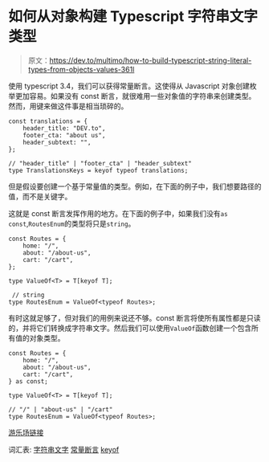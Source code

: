 # 如何从对象构建 Typescript 字符串文字类型

> 原文：<https://dev.to/multimo/how-to-build-typescript-string-literal-types-from-objects-values-361l>

使用 typescript 3.4，我们可以获得常量断言。这使得从 Javascript 对象创建枚举更加容易。如果没有 const 断言，就很难用一些对象值的字符串来创建类型。然而，用键来做这件事是相当琐碎的。

```
const translations = {
    header_title: "DEV.to",
    footer_cta: "about us",
    header_subtext: "",
};

// "header_title" | "footer_cta" | "header_subtext"
type TranslationsKeys = keyof typeof translations; 
```

但是假设要创建一个基于常量值的类型。例如，在下面的例子中，我们想要路径的值，而不是关键字。

这就是 const 断言发挥作用的地方。在下面的例子中，如果我们没有`as const`,`RoutesEnum`的类型将只是`string`。

```
const Routes = {
    home: "/",
    about: "/about-us",
    cart: "/cart",
};

type ValueOf<T> = T[keyof T];

 // string
type RoutesEnum = ValueOf<typeof Routes>; 
```

有时这就足够了，但对我们的用例来说还不够。const 断言将使所有属性都是只读的，并将它们转换成字符串文字。然后我们可以使用`ValueOf`函数创建一个包含所有值的对象类型。

```
const Routes = {
    home: "/",
    about: "/about-us",
    cart: "/cart",
} as const;

type ValueOf<T> = T[keyof T];

// "/" | "about-us" | "/cart"
type RoutesEnum = ValueOf<typeof Routes>; 
```

[游乐场链接](https://www.typescriptlang.org/play/#src=export%20const%20Colors%20%3D%20%7B%0D%0A%20%20%20%20red%3A%20%22RED%22%2C%0D%0A%20%20%20%20blue%3A%20%22BLUE%22%2C%0D%0A%20%20%20%20green%3A%20%22GREEN%22%2C%0D%0A%7D%20as%20const%3B%0D%0A%0D%0Atype%20ValueOf%3CT%3E%20%3D%20T%5Bkeyof%20T%5D%3B%0D%0Atype%20ColorsType%20%3D%20ValueOf%3Ctypeof%20Colors%3E%3B%0D%0A%0D%0Afunction%20hi(hi%3A%20ColorsType)%20%7B%0D%0A%20%20%20%20return%20hi%0D%0A%7D%0D%0A%0D%0Ahi(Colors.blue))

词汇表:
[字符串文字](https://www.typescriptlang.org/docs/handbook/advanced-types.html#string-literal-types)
[常量断言](https://www.typescriptlang.org/docs/handbook/release-notes/typescript-3-4.html)
[keyof](https://www.typescriptlang.org/docs/handbook/release-notes/typescript-2-1.html#keyof-and-lookup-types)